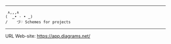 -------------------------------------------
     ∧,,,∧
    (  ̳• · • ̳)
    /    づ♡ Schemes for projects
-------------------------------------------------
URL Web-site: https://app.diagrams.net/
